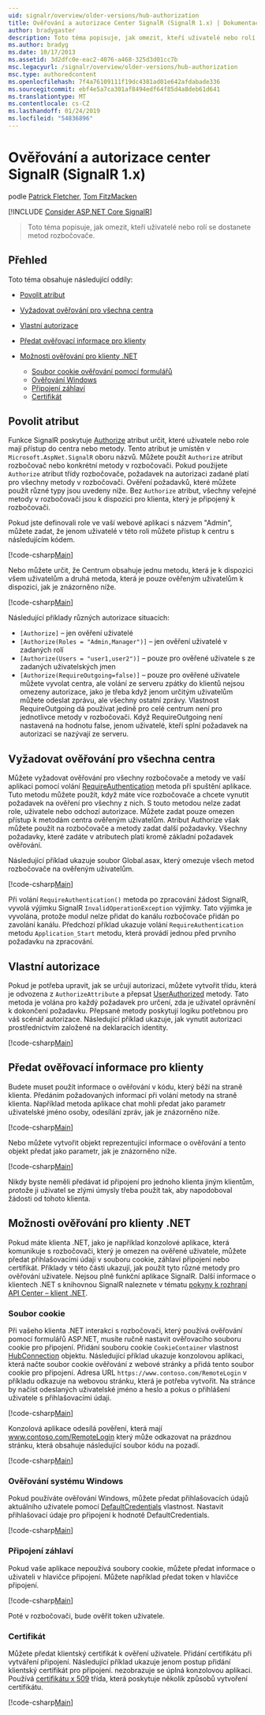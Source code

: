 ```yaml
---
uid: signalr/overview/older-versions/hub-authorization
title: Ověřování a autorizace Center SignalR (SignalR 1.x) | Dokumentace Microsoftu
author: bradygaster
description: Toto téma popisuje, jak omezit, kteří uživatelé nebo rolí se dostanete metod rozbočovače.
ms.author: bradyg
ms.date: 10/17/2013
ms.assetid: 3d2dfc0e-eac2-4076-a468-325d3d01cc7b
msc.legacyurl: /signalr/overview/older-versions/hub-authorization
msc.type: authoredcontent
ms.openlocfilehash: 7f4a76109111f19dc4381ad01e642afdabade336
ms.sourcegitcommit: ebf4e5a7ca301af8494edf64f85d4a8deb61d641
ms.translationtype: MT
ms.contentlocale: cs-CZ
ms.lasthandoff: 01/24/2019
ms.locfileid: "54836896"
---
```

<a name="authentication-and-authorization-for-signalr-hubs-signalr-1x"></a>Ověřování a autorizace center SignalR (SignalR 1.x)
====================
podle [Patrick Fletcher](https://github.com/pfletcher), [Tom FitzMacken](https://github.com/tfitzmac)

[!INCLUDE [Consider ASP.NET Core SignalR](~/includes/signalr/signalr-version-disambiguation.md)]

> Toto téma popisuje, jak omezit, kteří uživatelé nebo rolí se dostanete metod rozbočovače.


## <a name="overview"></a>Přehled

Toto téma obsahuje následující oddíly:

- [Povolit atribut](#authorizeattribute)
- [Vyžadovat ověřování pro všechna centra](#requireauth)
- [Vlastní autorizace](#custom)
- [Předat ověřovací informace pro klienty](#passauth)
- [Možnosti ověřování pro klienty .NET](#authoptions)

    - [Soubor cookie ověřování pomocí formulářů](#cookie)
    - [Ověřování Windows](#windows)
    - [Připojení záhlaví](#header)
    - [Certifikát](#certificate)

<a id="authorizeattribute"></a>

## <a name="authorize-attribute"></a>Povolit atribut

Funkce SignalR poskytuje [Authorize](https://msdn.microsoft.com/library/microsoft.aspnet.signalr.authorizeattribute(v=vs.111).aspx) atribut určit, které uživatele nebo role mají přístup do centra nebo metody. Tento atribut je umístěn v `Microsoft.AspNet.SignalR` oboru názvů. Můžete použít `Authorize` atribut rozbočovač nebo konkrétní metody v rozbočovači. Pokud použijete `Authorize` atribut třídy rozbočovače, požadavek na autorizaci zadané platí pro všechny metody v rozbočovači. Ověření požadavků, které můžete použít různé typy jsou uvedeny níže. Bez `Authorize` atribut, všechny veřejné metody v rozbočovači jsou k dispozici pro klienta, který je připojený k rozbočovači.

Pokud jste definovali role ve vaší webové aplikaci s názvem "Admin", můžete zadat, že jenom uživatelé v této roli můžete přístup k centru s následujícím kódem.

[!code-csharp[Main](hub-authorization/samples/sample1.cs)]

Nebo můžete určit, že Centrum obsahuje jednu metodu, která je k dispozici všem uživatelům a druhá metoda, která je pouze ověřeným uživatelům k dispozici, jak je znázorněno níže.

[!code-csharp[Main](hub-authorization/samples/sample2.cs)]

Následující příklady různých autorizace situacích:

- `[Authorize]` – jen ověření uživatelé
- `[Authorize(Roles = "Admin,Manager")]` – jen ověření uživatelé v zadaných rolí
- `[Authorize(Users = "user1,user2")]` – pouze pro ověřené uživatele s ze zadaných uživatelských jmen
- `[Authorize(RequireOutgoing=false)]` – pouze pro ověřené uživatele můžete vyvolat centra, ale volání ze serveru zpátky do klientů nejsou omezeny autorizace, jako je třeba když jenom určitým uživatelům můžete odeslat zprávu, ale všechny ostatní zprávy. Vlastnost RequireOutgoing dá používat jedině pro celé centrum není pro jednotlivce metody v rozbočovači. Když RequireOutgoing není nastavená na hodnotu false, jenom uživatelé, kteří splní požadavek na autorizaci se nazývají ze serveru.

<a id="requireauth"></a>

## <a name="require-authentication-for-all-hubs"></a>Vyžadovat ověřování pro všechna centra

Můžete vyžadovat ověřování pro všechny rozbočovače a metody ve vaší aplikaci pomocí volání [RequireAuthentication](https://msdn.microsoft.com/library/microsoft.aspnet.signalr.hubpipelineextensions.requireauthentication(v=vs.111).aspx) metoda při spuštění aplikace. Tuto metodu můžete použít, když máte více rozbočovače a chcete vynutit požadavek na ověření pro všechny z nich. S touto metodou nelze zadat role, uživatele nebo odchozí autorizace. Můžete zadat pouze omezen přístup k metodám centra ověřeným uživatelům. Atribut Authorize však můžete použít na rozbočovače a metody zadat další požadavky. Všechny požadavky, které zadáte v atributech platí kromě základní požadavek ověřování.

Následující příklad ukazuje soubor Global.asax, který omezuje všech metod rozbočovače na ověřeným uživatelům.

[!code-csharp[Main](hub-authorization/samples/sample3.cs)]

Při volání `RequireAuthentication()` metoda po zpracování žádost SignalR, vyvolá výjimku SignalR `InvalidOperationException` výjimky. Tato výjimka je vyvolána, protože modul nelze přidat do kanálu rozbočovače přidán po zavolání kanálu. Předchozí příklad ukazuje volání `RequireAuthentication` metodu `Application_Start` metodu, která provádí jednou před prvního požadavku na zpracování.

<a id="custom"></a>

## <a name="customized-authorization"></a>Vlastní autorizace

Pokud je potřeba upravit, jak se určují autorizaci, můžete vytvořit třídu, která je odvozena z `AuthorizeAttribute` a přepsat [UserAuthorized](https://msdn.microsoft.com/library/microsoft.aspnet.signalr.authorizeattribute.userauthorized(v=vs.111).aspx) metody. Tato metoda je volána pro každý požadavek pro určení, zda je uživatel oprávnění k dokončení požadavku. Přepsané metody poskytují logiku potřebnou pro váš scénář autorizace. Následující příklad ukazuje, jak vynutit autorizaci prostřednictvím založené na deklaracích identity.

[!code-csharp[Main](hub-authorization/samples/sample4.cs)]

<a id="passauth"></a>

## <a name="pass-authentication-information-to-clients"></a>Předat ověřovací informace pro klienty

Budete muset použít informace o ověřování v kódu, který běží na straně klienta. Předáním požadovaných informací při volání metody na straně klienta. Například metoda aplikace chat mohli předat jako parametr uživatelské jméno osoby, odesílání zpráv, jak je znázorněno níže.

[!code-csharp[Main](hub-authorization/samples/sample5.cs)]

Nebo můžete vytvořit objekt reprezentující informace o ověřování a tento objekt předat jako parametr, jak je znázorněno níže.

[!code-csharp[Main](hub-authorization/samples/sample6.cs)]

Nikdy byste neměli předávat id připojení pro jednoho klienta jiným klientům, protože ji uživatel se zlými úmysly třeba použít tak, aby napodoboval žádosti od tohoto klienta.

<a id="authoptions"></a>

## <a name="authentication-options-for-net-clients"></a>Možnosti ověřování pro klienty .NET

Pokud máte klienta .NET, jako je například konzolové aplikace, která komunikuje s rozbočovači, který je omezen na ověřené uživatele, můžete předat přihlašovacími údaji v souboru cookie, záhlaví připojení nebo certifikát. Příklady v této části ukazují, jak použít tyto různé metody pro ověřování uživatele. Nejsou plně funkční aplikace SignalR. Další informace o klientech .NET s knihovnou SignalR naleznete v tématu [pokyny k rozhraní API Center – klient .NET](../guide-to-the-api/hubs-api-guide-net-client.md).

<a id="cookie"></a>

### <a name="cookie"></a>Soubor cookie

Při vašeho klienta .NET interakci s rozbočovači, který používá ověřování pomocí formulářů ASP.NET, musíte ručně nastavit ověřovacího souboru cookie pro připojení. Přidání souboru cookie `CookieContainer` vlastnost [HubConnection](https://msdn.microsoft.com/library/microsoft.aspnet.signalr.client.hubs.hubconnection(v=vs.111).aspx) objektu. Následující příklad ukazuje konzolovou aplikaci, která načte soubor cookie ověřování z webové stránky a přidá tento soubor cookie pro připojení. Adresa URL `https://www.contoso.com/RemoteLogin` v příkladu odkazuje na webovou stránku, která je potřeba vytvořit. Na stránce by načíst odeslaných uživatelské jméno a heslo a pokus o přihlášení uživatele s přihlašovacími údaji.

[!code-csharp[Main](hub-authorization/samples/sample7.cs)]

Konzolová aplikace odesílá pověření, která mají www.contoso.com/RemoteLogin který může odkazovat na prázdnou stránku, která obsahuje následující soubor kódu na pozadí.

[!code-csharp[Main](hub-authorization/samples/sample8.cs)]

<a id="windows"></a>

### <a name="windows-authentication"></a>Ověřování systému Windows

Pokud používáte ověřování Windows, můžete předat přihlašovacích údajů aktuálního uživatele pomocí [DefaultCredentials](https://msdn.microsoft.com/library/system.net.credentialcache.defaultcredentials.aspx) vlastnost. Nastavit přihlašovací údaje pro připojení k hodnotě DefaultCredentials.

[!code-csharp[Main](hub-authorization/samples/sample9.cs?highlight=6)]

<a id="header"></a>

### <a name="connection-header"></a>Připojení záhlaví

Pokud vaše aplikace nepoužívá soubory cookie, můžete předat informace o uživateli v hlavičce připojení. Můžete například předat token v hlavičce připojení.

[!code-csharp[Main](hub-authorization/samples/sample10.cs?highlight=6)]

Poté v rozbočovači, bude ověřit token uživatele.

<a id="certificate"></a>

### <a name="certificate"></a>Certifikát

Můžete předat klientský certifikát k ověření uživatele. Přidání certifikátu při vytváření připojení. Následující příklad ukazuje jenom postup přidání klientský certifikát pro připojení. nezobrazuje se úplná konzolovou aplikaci. Používá [certifikátu x 509](https://msdn.microsoft.com/library/system.security.cryptography.x509certificates.x509certificate.aspx) třída, která poskytuje několik způsobů vytvoření certifikátu.

[!code-csharp[Main](hub-authorization/samples/sample11.cs?highlight=6)]
